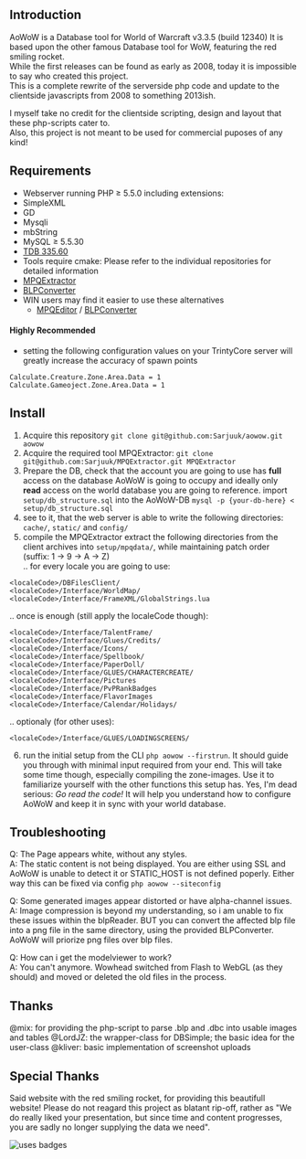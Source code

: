 


## Introduction

AoWoW is a Database tool for World of Warcraft v3.3.5 (build 12340)
It is based upon the other famous Database tool for WoW, featuring the red smiling rocket.  
While the first releases can be found as early as 2008, today it is impossible to say who created this project.  
This is a complete rewrite of the serverside php code and update to the clientside javascripts from 2008 to something 2013ish.

I myself take no credit for the clientside scripting, design and layout that these php-scripts cater to.  
Also, this project is not meant to be used for commercial puposes of any kind!


## Requirements

+ Webserver running PHP ≥ 5.5.0 including extensions:
 + SimpleXML
 + GD
 + Mysqli
 + mbString
+ MySQL ≥ 5.5.30
+ [TDB 335.60](https://github.com/TrinityCore/TrinityCore/releases/tag/TDB335.60)
+ Tools require cmake: Please refer to the individual repositories for detailed information
 + [MPQExtractor](https://github.com/Sarjuuk/MPQExtractor)
 + [BLPConverter](https://github.com/Sarjuuk/BLPConverter)
 + WIN users may find it easier to use these alternatives
   + [MPQEditor](http://www.zezula.net/en/mpq/download.html) / [BLPConverter](https://github.com/PatrickCyr/BLPConverter)

#### Highly Recommended
+ setting the following configuration values on your TrintyCore server will greatly increase the accuracy of spawn points
 ```
Calculate.Creature.Zone.Area.Data = 1
Calculate.Gameoject.Zone.Area.Data = 1
```

## Install

1. Acquire this repository `git clone git@github.com:Sarjuuk/aowow.git aowow`
2. Acquire the required tool MPQExtractor: `git clone git@github.com:Sarjuuk/MPQExtractor.git MPQExtractor`
3. Prepare the DB, check that the account you are going to use has **full** access on the database AoWoW is going to occupy and ideally only **read** access on the world database you are going to reference.
  import `setup/db_structure.sql` into the AoWoW-DB `mysql -p {your-db-here} < setup/db_structure.sql`
4. see to it, that the web server is able to write the following directories: `cache/`, `static/` and `config/`
5. compile the MPQExtractor
  extract the following directories from the client archives into `setup/mpqdata/`, while maintaining patch order (suffix: 1 -> 9 -> A -> Z)  
  .. for every locale you are going to use:  
```
<localeCode>/DBFilesClient/
<localeCode>/Interface/WorldMap/
<localeCode>/Interface/FrameXML/GlobalStrings.lua
```
 .. once is enough (still apply the localeCode though):
```
<localeCode>/Interface/TalentFrame/
<localeCode>/Interface/Glues/Credits/
<localeCode>/Interface/Icons/
<localeCode>/Interface/Spellbook/
<localeCode>/Interface/PaperDoll/
<localeCode>/Interface/GLUES/CHARACTERCREATE/
<localeCode>/Interface/Pictures
<localeCode>/Interface/PvPRankBadges
<localeCode>/Interface/FlavorImages
<localeCode>/Interface/Calendar/Holidays/
```
 .. optionaly (for other uses):
```
<localeCode>/Interface/GLUES/LOADINGSCREENS/
```
6. run the initial setup from the CLI `php aowow --firstrun`. It should guide you through with minimal input required from your end.
  This will take some time though, especially compiling the zone-images. Use it to familiarize yourself with the other functions this setup has. Yes, I'm dead serious: *Go read the code!* It will help you understand how to configure AoWoW and keep it in sync with your world database.


## Troubleshooting

Q: The Page appears white, without any styles.  
A: The static content is not being displayed. You are either using SSL and AoWoW is unable to detect it or STATIC_HOST is not defined poperly. Either way this can be fixed via config `php aowow --siteconfig`

Q: Some generated images appear distorted or have alpha-channel issues.  
A: Image compression is beyond my understanding, so i am unable to fix these issues within the blpReader.
 BUT you can convert the affected blp file into a png file in the same directory, using the provided BLPConverter.
 AoWoW will priorize png files over blp files.

Q: How can i get the modelviewer to work?  
A: You can't anymore. Wowhead switched from Flash to WebGL (as they should) and moved or deleted the old files in the process.


## Thanks

@mix: for providing the php-script to parse .blp and .dbc into usable images and tables
@LordJZ: the wrapper-class for DBSimple; the basic idea for the user-class
@kliver: basic implementation of screenshot uploads


## Special Thanks
Said website with the red smiling rocket, for providing this beautifull website!
Please do not reagard this project as blatant rip-off, rather as "We do really liked your presentation, but since time and content progresses, you are sadly no longer supplying the data we need".

![uses badges](http://forthebadge.com/images/badges/uses-badges.svg)
